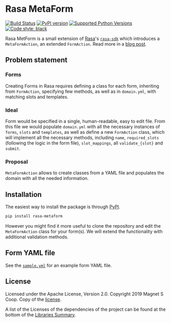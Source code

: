 # Rasa MetaForm

[![Build Status](https://travis-ci.com/magnetcoop/rasa-metaform.svg?branch=master)](https://travis-ci.com/magnetcoop/rasa-metaform)
[![PyPI version](https://badge.fury.io/py/rasa-metaform.svg)](https://badge.fury.io/py/rasa-metaform)
[![Supported Python Versions](https://img.shields.io/pypi/pyversions/rasa-metaform.svg)](https://pypi.python.org/pypi/rasa-metaform)
[![Code style: black](https://img.shields.io/badge/code%20style-black-000000.svg)](https://github.com/psf/black)

Rasa MetForm is a small extension of [Rasa](https://rasa.com)'s [`rasa-sdk`](https://github.com/RasaHQ/rasa-sdk) which introduces a `MetaFormAction`, an extended `FormAction`. Read more in a [blog post](https://medium.com/magnetcoop/rasa-metaform-df9ca99076f3).

## Problem statement

### Forms

Creating Forms in Rasa requires defining a class for each form, inheriting from `FormAction`, specifying few methods, as well as in `domain.yml`, with matching slots and templates.

### Ideal

Form would be specified in a single, human-readable, easy to edit file. From this file we would populate `domain.yml` with all the necessary instances of `forms`, `slots` and `templates`, as well as define a new `FormAction` class, which will implement all the necessary methods, including `name`, `required_slots` (following the logic in the form file), `slot_mappings`, all `validate_{slot}` and `submit`.

### Proposal

`MetaFormAction` allows to create classes from a YAML file and populates the domain with all the needed information.

## Installation

The easiest way to install the package is through [PyPI](https://pypi.org/project/rasa-metaform).

```sh
pip install rasa-metaform
```

However you might find it more useful to clone the repository and edit the `MetaFormAction` class for your form(s). We will extend the functionality with additional validation methods.

## Form YAML file

See the [`sample.yml`](https://github.com/magnetcoop/rasa-metaform/blob/master/tests/sample.yml) for an example form YAML file.

## License

Licensed under the Apache License, Version 2.0. Copyright 2019 Magnet S Coop. Copy of the [license](https://github.com/magnetcoop/rasa-metaform/blob/master/LICENSE.txt).

A list of the Licenses of the dependencies of the project can be found at the bottom of the [Libraries Summary](https://libraries.io/github/magnetcoop/rasa-metaform).
